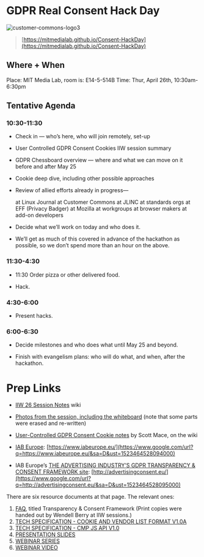 # GDPR Real Consent Hack Day
![customer-commons-logo3](https://user-images.githubusercontent.com/2357755/38627860-f675d654-3d7d-11e8-9974-ca3ac83e2ea0.png)

> [https://mitmedialab.github.io/Consent-HackDay](https://mitmedialab.github.io/Consent-HackDay)

## Where + When

Place: MIT Media Lab, room is: E14-5-514B
Time: Thur, April 26th, 10:30am-6:30pm 

## Tentative Agenda

### 10:30-11:30

* Check in — who’s here, who will join remotely, set-up

* User Controlled GDPR Consent Cookies IIW session summary

* GDPR Chessboard overview — where and what we can move on it before and after May 25

* Cookie deep dive, including other possible approaches

* Review of allied efforts already in progress—

	at Linux Journal
	at Customer Commons
	at JLINC
	at standards orgs
	at EFF (Privacy Badger)
	at Mozilla
	at workgroups
	at browser makers
	at add-on developers

* Decide what we’ll work on today and who does it.

* We’ll get as much of this covered in advance of the hackathon as possible, so we don’t spend more than an hour on the above.

### 11:30-4:30

* 11:30 Order pizza or other delivered food.

* Hack.

### 4:30-6:00 

* Present hacks.

### 6:00-6:30

* Decide milestones and who does what until May 25 and beyond.

* Finish with evangelism plans: who will do what, and when, after the hackathon.


# Prep Links

* [IIW 26 Session Notes](https://www.google.com/url?q=http://iiw.idcommons.net/IIW_26_Session_Notes&sa=D&ust=1523464528093000) wiki

* [Photos from the session, including the whiteboard](https://www.google.com/url?q=https://www.flickr.com/photos/docsearls/26506762657/in/album-72157694778829834/&sa=D&ust=1523464528093000) (note that some parts were erased and re-written)

* [User-Controlled GDPR Consent Cookie notes](https://www.google.com/url?q=http://iiw.idcommons.net/User-Controlled_GDPR_Consent_Cookie&sa=D&ust=1523464528093000) by Scott Mace, on the wiki

* [IAB Europe](https://www.google.com/url?q=https://www.iabeurope.eu/&sa=D&ust=1523464528094000): [https://www.iabeurope.eu/](https://www.google.com/url?q=https://www.iabeurope.eu/&sa=D&ust=1523464528094000)

* IAB Europe’s [THE ADVERTISING INDUSTRY’S GDPR TRANSPARENCY & CONSENT FRAMEWORK site](https://www.google.com/url?q=http://advertisingconsent.eu/&sa=D&ust=1523464528095000): [http://advertisingconsent.eu/](https://www.google.com/url?q=http://advertisingconsent.eu/&sa=D&ust=1523464528095000)

There are six resource documents at that page. The relevant ones:

1.  [FAQ](https://www.google.com/url?q=http://advertisingconsent.eu/wp-content/uploads/2018/03/Transparency_Consent_Framework_FAQ_Formatted_V9_270318.pdf&sa=D&ust=1523464528096000), titled Transparency & Consent Framework (Print copies were handed out by Wendell Berry at IIW sessions.)
2.  [TECH SPECIFICATION - COOKIE AND VENDOR LIST FORMAT V1.0A](https://www.google.com/url?q=https://github.com/InteractiveAdvertisingBureau/GDPR-Transparency-and-Consent-Framework/blob/master/Draft_for_Public_Comment_Transparency%2520%26%2520Consent%2520Framework%2520-%2520cookie%2520and%2520vendor%2520list%2520format%2520specification%2520v1.0a.pdf&sa=D&ust=1523464528097000)
3.  [TECH SPECIFICATION - CMP JS API V1.0](https://www.google.com/url?q=https://github.com/InteractiveAdvertisingBureau/GDPR-Transparency-and-Consent-Framework/blob/master/Draft_for_Public_Comment_Transparency%2520%26%2520Consent%2520Framework%2520Formatted%2520CMP%2520JS%2520API%2520v1.0.pdf&sa=D&ust=1523464528097000)
4.  [PRESENTATION SLIDES](https://www.google.com/url?q=http://advertisingconsent.eu/wp-content/uploads/2018/03/Transparency-Consent-Framework-Presentation-Website.pdf&sa=D&ust=1523464528098000)
5.  [WEBINAR SERIES](https://www.google.com/url?q=https://register.gotowebinar.com/rt/8917673009195155715&sa=D&ust=1523464528098000)
6.  [WEBINAR VIDEO](https://www.google.com/url?q=https://www.youtube.com/watch?v%3DwP93HO88cgw%26feature%3Dyoutu.be&sa=D&ust=1523464528099000)
